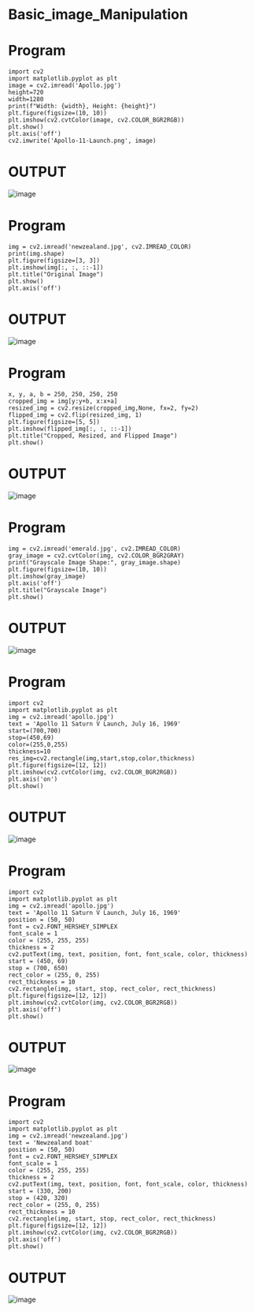 # Basic_image_Manipulation
# Program
```
import cv2
import matplotlib.pyplot as plt
image = cv2.imread('Apollo.jpg')
height=720
width=1280
print(f"Width: {width}, Height: {height}")
plt.figure(figsize=(10, 10))
plt.imshow(cv2.cvtColor(image, cv2.COLOR_BGR2RGB))
plt.show()
plt.axis('off')
cv2.imwrite('Apollo-11-Launch.png', image)
```
# OUTPUT

![image](https://github.com/user-attachments/assets/430528a2-0f54-49cd-9c9a-1f02800b9847)


# Program
```
img = cv2.imread('newzealand.jpg', cv2.IMREAD_COLOR)
print(img.shape)
plt.figure(figsize=[3, 3])
plt.imshow(img[:, :, ::-1])
plt.title("Original Image")
plt.show()
plt.axis('off')
```
# OUTPUT

![image](https://github.com/user-attachments/assets/29feb652-3fbd-4248-8979-f60430171e93)

# Program
```
x, y, a, b = 250, 250, 250, 250
cropped_img = img[y:y+b, x:x+a]
resized_img = cv2.resize(cropped_img,None, fx=2, fy=2)
flipped_img = cv2.flip(resized_img, 1)
plt.figure(figsize=[5, 5])
plt.imshow(flipped_img[:, :, ::-1])
plt.title("Cropped, Resized, and Flipped Image")
plt.show()
```
# OUTPUT

![image](https://github.com/user-attachments/assets/2dc49152-eae8-4376-bf33-1c4cfb8fe922)

# Program
```
img = cv2.imread('emerald.jpg', cv2.IMREAD_COLOR)
gray_image = cv2.cvtColor(img, cv2.COLOR_BGR2GRAY)
print("Grayscale Image Shape:", gray_image.shape)
plt.figure(figsize=(10, 10))
plt.imshow(gray_image)
plt.axis('off')
plt.title("Grayscale Image")
plt.show()
```
# OUTPUT
![image](https://github.com/user-attachments/assets/6990ebe2-cc5f-4e52-8479-699085eadec3)

# Program
```
import cv2
import matplotlib.pyplot as plt
img = cv2.imread('apollo.jpg')
text = 'Apollo 11 Saturn V Launch, July 16, 1969'
start=(700,700)
stop=(450,69)
color=(255,0,255)
thickness=10
res_img=cv2.rectangle(img,start,stop,color,thickness)
plt.figure(figsize=[12, 12])
plt.imshow(cv2.cvtColor(img, cv2.COLOR_BGR2RGB))
plt.axis('on')
plt.show()
```
# OUTPUT

![image](https://github.com/user-attachments/assets/2f426fa9-7d0c-46e7-9d62-70f545b59fdb)

# Program
```
import cv2
import matplotlib.pyplot as plt
img = cv2.imread('apollo.jpg')
text = 'Apollo 11 Saturn V Launch, July 16, 1969'
position = (50, 50)
font = cv2.FONT_HERSHEY_SIMPLEX
font_scale = 1
color = (255, 255, 255)
thickness = 2
cv2.putText(img, text, position, font, font_scale, color, thickness)
start = (450, 69)      
stop = (700, 650)      
rect_color = (255, 0, 255)
rect_thickness = 10
cv2.rectangle(img, start, stop, rect_color, rect_thickness)
plt.figure(figsize=[12, 12])
plt.imshow(cv2.cvtColor(img, cv2.COLOR_BGR2RGB))
plt.axis('off')
plt.show()
```
# OUTPUT

![image](https://github.com/user-attachments/assets/0e9f5d09-43d6-484f-b483-bf2b83d13425)

# Program
```
import cv2
import matplotlib.pyplot as plt
img = cv2.imread('newzealand.jpg')
text = 'Newzealand boat'
position = (50, 50)
font = cv2.FONT_HERSHEY_SIMPLEX
font_scale = 1
color = (255, 255, 255)
thickness = 2
cv2.putText(img, text, position, font, font_scale, color, thickness)
start = (330, 200)      
stop = (420, 320)      
rect_color = (255, 0, 255)
rect_thickness = 10
cv2.rectangle(img, start, stop, rect_color, rect_thickness)
plt.figure(figsize=[12, 12])
plt.imshow(cv2.cvtColor(img, cv2.COLOR_BGR2RGB))
plt.axis('off')
plt.show()
```
# OUTPUT

![image](https://github.com/user-attachments/assets/bfef1c0a-6c10-4a06-8893-d00c636d0f4f)
